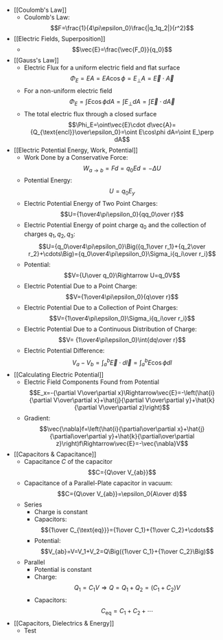 - [[Coulomb's Law]]
	- Coulomb's Law: $$F=\frac{1}{4\pi\epsilon_0}\frac{|q_1q_2|}{r^2}$$
- [[Electric Fields, Superposition]]
	- $$\vec{E}=\frac{\vec{F_0}}{q_0}$$
- [[Gauss's Law]]
	- Electric Flux for a uniform electric field and flat surface $$\Phi_E=EA=EA\cos\phi=E_\perp A=\vec{E}\cdot\vec{A}$$
	- For a non-uniform electric field $$\Phi_E=\int E\cos\phi dA=\int E_\perp dA=\int\vec{E}\cdot d\vec{A}$$
	- The total electric flux through a closed surface $$\Phi_E=\oint\vec{E}\cdot d\vec{A}={Q_{\text{encl}}\over\epsilon_0}=\oint E\cos\phi dA=\oint E_\perp dA$$
- [[Electric Potential Energy, Work, Potential]]
	- Work Done by a Conservative Force: $$W_{a\rightarrow b}=Fd=q_0Ed=-\Delta U$$
	- Potential Energy: $$U=q_0E_y$$
	- Electric Potential Energy of Two Point Charges: $$U={1\over4\pi\epsilon_0}{qq_0\over r}$$
	- Electric Potential Energy of point charge $q_0$ and the collection of charges $q_1,q_2,q_3$: $$U={q_0\over4\pi\epsilon_0}\Big({q_1\over r_1}+{q_2\over r_2}+\cdots\Big)={q_0\over4\pi\epsilon_0}\Sigma_i{q_i\over r_i}$$
	- Potential: $$V={U\over q_0}\Rightarrow U=q_0V$$
	- Electric Potential Due to a Point Charge: $$V={1\over4\pi\epsilon_0}{q\over r}$$
	- Electric Potential Due to a Collection of Point Charges: $$V={1\over4\pi\epsilon_0}\Sigma_i{q_i\over r_i}$$
	- Electric Potential Due to a Continuous Distribution of Charge: $$V= {1\over4\pi\epsilon_0}\int{dq\over r}$$
	- Electric Potential Difference: $$V_a-V_b=\int_a^b\vec{E}\cdot d\vec{l}=\int_a^b E\cos\phi dl$$
- [[Calculating Electric Potential]]
	- Electric Field Components Found from Potential $$E_x=-{\partial V\over\partial x}\Rightarrow\vec{E}=-\left(\hat{i}{\partial V\over\partial x}+\hat{j}{\partial V\over\partial y}+\hat{k}{\partial V\over\partial z}\right)$$
	- Gradient: $$\vec{\nabla}f=\left(\hat{i}{\partial\over\partial x}+\hat{j}{\partial\over\partial y}+\hat{k}{\partial\over\partial z}\right)f\Rightarrow\vec{E}=-\vec{\nabla}V$$
- [[Capacitors & Capacitance]]
	- Capacitance $C$ of the capacitor $$C={Q\over V_{ab}}$$
	- Capacitance of a Parallel-Plate capacitor in vacuum: $$C={Q\over V_{ab}}=\epsilon_0{A\over d}$$
	- Series 
		- Charge is constant 
		- Capacitors: $${1\over C_{\text{eq}}}={1\over C_1}+{1\over C_2}+\cdots$$
		- Potential: $$V_{ab}=V=V_1+V_2=Q\Big({1\over C_1}+{1\over C_2}\Big)$$
	- Parallel 
		- Potential is constant 
		- Charge: $$Q_1=C_1V\Rightarrow Q=Q_1+Q_2=\left(C_1+C_2\right)V$$
		- Capacitors: $$C_{\text{eq}}=C_1+C_2+\cdots$$
- [[Capacitors, Dielectrics & Energy]]
	- Test 

